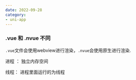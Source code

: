 ```yaml
---
date: 2022-09-28
category:
- uni-app
---
```


### .vue 和 .nvue 不同
`.vue`文件会使用webview进行渲染，`.nvue`会使用原生进行渲染.


进程 ： 独立内存空间

线程： 进程里面运行的为线程

